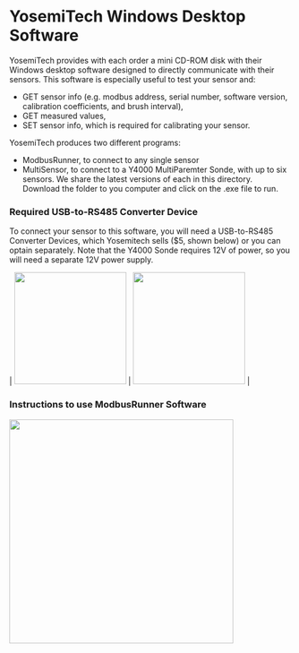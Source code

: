 # YosemiTech Windows Desktop Software

YosemiTech provides with each order a mini CD-ROM disk with their Windows desktop software designed to directly communicate with their sensors. This software is especially useful to test your sensor and:
- GET sensor info (e.g. modbus address, serial number, software version, calibration coefficients, and brush interval),
- GET measured values,
- SET sensor info, which is required for calibrating your sensor.

YosemiTech produces two different programs:
- ModbusRunner, to connect to any single sensor
- MultiSensor, to connect to a Y4000 MultiParemter Sonde, with up to six sensors.
We share the latest versions of each in this directory. Download the folder to you computer and click on the .exe file to run.

### Required USB-to-RS485 Converter Device
To connect your sensor to this software, you will need a USB-to-RS485 Converter Devices, which Yosemitech sells ($5, shown below) or you can optain separately. Note that the Y4000 Sonde requires 12V of power, so you will need a separate 12V power supply.

| <img src="https://github.com/EnviroDIY/YosemitechModbus/blob/master/doc/Images/USB-RS485-converter-front.JPG"  height="200"> | <img src="https://github.com/EnviroDIY/YosemitechModbus/blob/master/doc/Images/USB-RS485-converter-back.JPG"  height="200"> |

### Instructions to use ModbusRunner Software

<img src="https://github.com/EnviroDIY/YosemitechModbus/blob/master/doc/Images/ModbusRunner-v2.4_1-Probe.png"  height="400">
